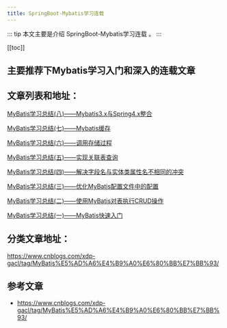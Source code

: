 ```yaml
---
title: SpringBoot-Mybatis学习连载
---
```


::: tip
本文主要是介绍 SpringBoot-Mybatis学习连载 。
:::

[[toc]]


## 主要推荐下Mybatis学习入门和深入的连载文章

## 文章列表和地址：
[MyBatis学习总结(八)——Mybatis3.x与Spring4.x整合 ](https://www.cnblogs.com/xdp-gacl/p/4271627.html)

[MyBatis学习总结(七)——Mybatis缓存 ](https://www.cnblogs.com/xdp-gacl/p/4270403.html)

[MyBatis学习总结(六)——调用存储过程 ](https://www.cnblogs.com/xdp-gacl/p/4270352.html)

[MyBatis学习总结(五)——实现关联表查询 ](https://www.cnblogs.com/xdp-gacl/p/4264440.html)

[MyBatis学习总结(四)——解决字段名与实体类属性名不相同的冲突 ](https://www.cnblogs.com/xdp-gacl/p/4264425.html)

[MyBatis学习总结(三)——优化MyBatis配置文件中的配置 ](https://www.cnblogs.com/xdp-gacl/p/4264301.html)

[MyBatis学习总结(二)——使用MyBatis对表执行CRUD操作 ](https://www.cnblogs.com/xdp-gacl/p/4262895.html)

[MyBatis学习总结(一)——MyBatis快速入门 ](https://www.cnblogs.com/xdp-gacl/p/4261895.html)



## 分类文章地址：
https://www.cnblogs.com/xdp-gacl/tag/MyBatis%E5%AD%A6%E4%B9%A0%E6%80%BB%E7%BB%93/

## 参考文章
* https://www.cnblogs.com/xdp-gacl/tag/MyBatis%E5%AD%A6%E4%B9%A0%E6%80%BB%E7%BB%93/